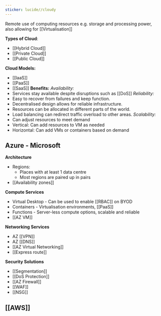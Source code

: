 ```yaml
---
sticker: lucide//cloudy
---
```

Remote use of computing resources e.g. storage and processing power, also allowing for [[Virtualisation]]

**Types of Cloud**:
- [[Hybrid Cloud]]
- [[Private Cloud]]
- [[Public Cloud]]

**Cloud Models:**
- [[IaaS]]
- [[PaaS]]
- [[SaaS]]
**Benefits:**
*Availability:*
- Services stay available despite disruptions such as [[DoS]]
*Reliability:*
- Easy to recover from failures and keep function. 
- Decentralised design allows for reliable infrastructure. 
- Resources can be allocated in different parts of the world. 
- Load balancing can redirect traffic overload to other areas. 
*Scalability:*
- Can adjust resources to meet demand
- Vertical: Can add resources to VM as needed
- Horizontal: Can add VMs or containers based on demand 
## Azure - Microsoft
**Architecture**
- Regions:
	- Places with at least 1 data centre
	- Most regions are paired up in pairs
- [[Availability zones]]

**Compute Services**
- Virtual Desktop - Can be used to enable [[RBAC]] on BYOD
- Containers - Virtualisation environments, [[PaaS]]
- Functions - Server-less compute options, scalable and reliable
- [[AZ VM]]

**Networking Services**
- AZ [[VPN]]
- AZ [[DNS]]
- [[AZ Virtual Networking]]
- [[Express route]]

**Security Solutions**
- [[Segmentation]]
- [[DoS Protection]]
- [[AZ Firewall]]
- [[WAF]]
- [[NSG]]

## [[AWS]]